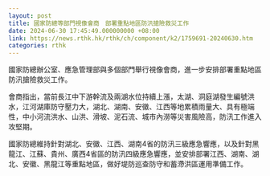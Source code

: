 ```yaml
---
layout: post
title: 國家防總等部門視像會商　部署重點地區防汛搶險救災工作
date: 2024-06-30 17:45:49.000000000 +08:00
link: https://news.rthk.hk/rthk/ch/component/k2/1759691-20240630.htm
categories: rthk
---
```


國家防總辦公室、應急管理部與多個部門舉行視像會商，進一步安排部署重點地區防汛搶險救災工作。

會商指出，當前長江中下游幹流及兩湖水位持續上漲，太湖、洞庭湖發生編號洪水，江河湖庫防守壓力大，湖北、湖南、安徽、江西等地累積雨量大、具有極端性，中小河流洪水、山洪、滑坡、泥石流、城市內澇等災害風險高，防汛工作進入攻堅期。

國家防總維持針對湖北、安徽、江西、湖南4省的防汛三級應急響應，以及針對黑龍江、江蘇、貴州、廣西4省區的防汛四級應急響應，並安排部署江西、湖南、湖北、安徽、黑龍江等重點地區，做好堤防巡查防守和蓄滯洪區運用準備工作。
